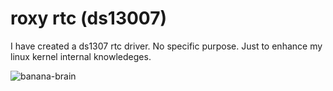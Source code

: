 
# roxy rtc (ds13007)

I have created a ds1307 rtc driver. No specific purpose. Just to enhance my linux kernel internal knowledeges.

![banana-brain](readme/banana.jpg)
